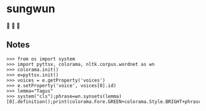 # sungwun
:construction: :construction: :construction:

## Notes
```
>>> from os import system
>>> import pyttsx, colorama, nltk.corpus.wordnet as wn
>>> colorama.init()
>>> e=pyttsx.init()
>>> voices = e.getProperty('voices')
>>> e.setProperty('voice', voices[0].id)
>>> lemma="Tagus"
>>> system("cls");phrase=wn.synsets(lemma)[0].definition();print(colorama.Fore.GREEN+colorama.Style.BRIGHT+phrase+colorama.Style.RESET_ALL);engine.say(phrase);engine.runAndWait()
```
